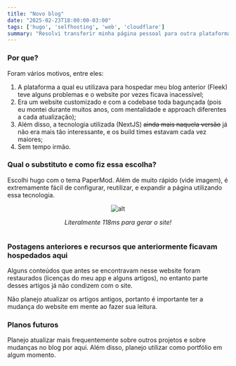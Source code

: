 ```yaml
---
title: "Novo blog"
date: "2025-02-23T18:00:00-03:00"
tags: ['hugo', 'selfhosting', 'web', 'cloudflare']
summary: "Resolvi transferir minha página pessoal para outra plataforma."
---
```


### Por que?

Foram vários motivos, entre eles:

1. A plataforma a qual eu utilizava para hospedar meu blog anterior (Fleek) teve
   alguns problemas e o website por vezes ficava inacessível;
2. Era um website customizado e com a codebase toda bagunçada (pois eu montei
   durante muitos anos, com mentalidade e approach diferentes a cada
   atualização);
3. Além disso, a tecnologia utilizada (NextJS) ~~ainda mais naquela versão~~ já
   não era mais tão interessante, e os build times estavam cada vez maiores;
4. Sem tempo irmão.

### Qual o substituto e como fiz essa escolha?

Escolhi hugo com o tema PaperMod. Além de muito rápido (vide imagem), é
extremamente fácil de configurar, reutilizar, e expandir a página utilizando
essa tecnologia.

<div style="display: flex; flex-direction: column; align-items: center; text-align: center;">
    <img src="/posts/images/iamspeed.png" alt="alt">
    <p><em>Literalmente 118ms para gerar o site!</em></p>
</div>

### Postagens anteriores e recursos que anteriormente ficavam hospedados aqui

Alguns conteúdos que antes se encontravam nesse website foram restaurados (licenças do meu app e alguns artigos), no entanto parte desses artigos já não condizem com o site. 

Não planejo atualizar os artigos antigos, portanto é importante ter a mudança do website em mente ao fazer sua leitura.


### Planos futuros

Planejo atualizar mais frequentemente sobre outros projetos e sobre mudanças no blog por aqui. Além disso, planejo utilizar como portfólio em algum momento.

